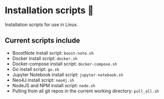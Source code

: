 # Installation scripts :santa:
Installation scripts for use in Linux.

## Current scripts include
- BoostNote install script: `boost-note.sh`
- Docker install script: `docker.sh`
- Docker-compose install script: `docker-compose.sh`
- Go install script: `go.sh`
- Jupyter Notebook install script: `jupyter-notebook.sh`
- Neo4J install script: `neo4j.sh`
- NodeJS and NPM install script: `node.sh`
- Pulling from all git repos in the current working directory: `pull_all.sh`
